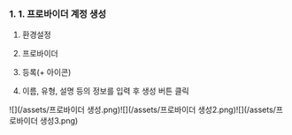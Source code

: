 ### 1. 1. 프로바이더 계정 생성

1. 환경설정

2. 프로바이더

3. 등록\(+ 아이콘\)

4. 이름, 유형, 설명 등의 정보를 입력 후 생성 버튼 클릭

![](/assets/프로바이더 생성.png)![](/assets/프로바이더 생성2.png)![](/assets/프로바이더 생성3.png)

